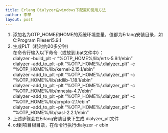 ```yaml
---
title: Erlang Dialyzer在windows下配置和使用方法
author: 李攀
layout: post
---
```

1. 添加名为OTP_HOME和HOME的系统环境变量，值都为Erlang安装目录，如C:Program Fileserl5.9.1  
2. 生成PLT（耗时约20多分钟）  
在命令行输入以下命令（或放到.bat文件中）：  
dialyzer &#8211;build\_plt -r &#8220;%OTP\_HOME%/lib/erts-5.9.1/ebin&#8221;  
dialyzer &#8211;add\_to\_plt &#8211;plt &#8220;%OTP\_HOME%/.dialyzer\_plt&#8221; -c &#8220;%OTP_HOME%/lib/kernel-2.15.1/ebin&#8221;  
dialyzer &#8211;add\_to\_plt &#8211;plt &#8220;%OTP\_HOME%/.dialyzer\_plt&#8221; -c &#8220;%OTP_HOME%/lib/stdlib-1.18.1/ebin&#8221;  
dialyzer &#8211;add\_to\_plt &#8211;plt &#8220;%OTP\_HOME%/.dialyzer\_plt&#8221; -c &#8220;%OTP_HOME%/lib/mnesia-4.7/ebin&#8221;  
dialyzer &#8211;add\_to\_plt &#8211;plt &#8220;%OTP\_HOME%/.dialyzer\_plt&#8221; -c &#8220;%OTP_HOME%/lib/crypto-2.1/ebin&#8221;  
dialyzer &#8211;add\_to\_plt &#8211;plt &#8220;%OTP\_HOME%/.dialyzer\_plt&#8221; -c &#8220;%OTP_HOME%/lib/sasl-2.2.1/ebin&#8221;  
3. 上述步骤会在Erlang安装目录下生成.dialyzer_plt文件  
4. cd到项目根目录，在命令行执行dialyzer -r ebin
